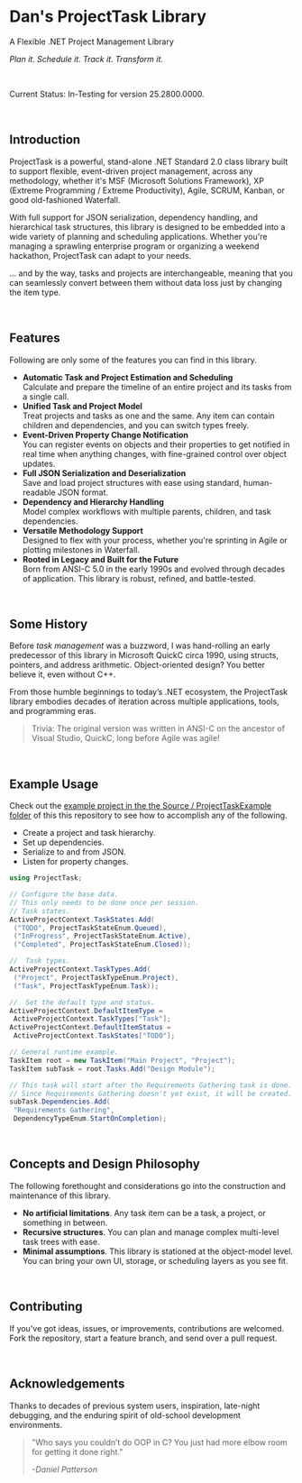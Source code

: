 # Dan's ProjectTask Library

A Flexible .NET Project Management Library

*Plan it. Schedule it. Track it. Transform it.*

<p>&nbsp;</p>

Current Status: In-Testing for version 25.2800.0000.

<p>&nbsp;</p>

## Introduction

ProjectTask is a powerful, stand-alone .NET Standard 2.0 class library
built to support flexible, event-driven project management, across any
methodology, whether it's MSF (Microsoft Solutions Framework), XP
(Extreme Programming / Extreme Productivity), Agile, SCRUM, Kanban, or
good old-fashioned Waterfall.

With full support for JSON serialization, dependency handling, and
hierarchical task structures, this library is designed to be embedded
into a wide variety of planning and scheduling applications. Whether
you're managing a sprawling enterprise program or organizing a weekend
hackathon, ProjectTask can adapt to your needs.

... and by the way, tasks and projects are interchangeable, meaning that
you can seamlessly convert between them without data loss just by
changing the item type.

<p>&nbsp;</p>

## Features

Following are only some of the features you can find in this library.

-   **Automatic Task and Project Estimation and Scheduling**  
    Calculate and prepare the timeline of an entire project and its
    tasks from a single call.
-   **Unified Task and Project Model**  
    Treat projects and tasks as one and the same. Any item can contain
    children and dependencies, and you can switch types freely.
-   **Event-Driven Property Change Notification**  
    You can register events on objects and their properties to get
    notified in real time when anything changes, with fine-grained
    control over object updates.
-   **Full JSON Serialization and Deserialization**  
    Save and load project structures with ease using standard,
    human-readable JSON format.
-   **Dependency and Hierarchy Handling**  
    Model complex workflows with multiple parents, children, and task
    dependencies.
-   **Versatile Methodology Support**  
    Designed to flex with your process, whether you're sprinting in
    Agile or plotting milestones in Waterfall.
-   **Rooted in Legacy and Built for the Future**  
    Born from ANSI-C 5.0 in the early 1990s and evolved through decades
    of application. This library is robust, refined, and battle-tested.

<p>&nbsp;</p>

## Some History

Before *task management* was a buzzword, I was
hand-rolling an early predecessor of this library in Microsoft QuickC
circa 1990, using structs, pointers, and address arithmetic.
Object-oriented design? You better believe it, even without C++.

From those humble beginnings to today’s .NET ecosystem, the ProjectTask
library embodies decades of iteration across multiple applications,
tools, and programming eras.

<blockquote>Trivia: The original version was written in ANSI-C on the
ancestor of Visual Studio, QuickC, long before Agile was agile!</blockquote>

<p>&nbsp;</p>

## Example Usage

Check out the [example project in the the Source / ProjectTaskExample
folder](https://github.com/danielanywhere/ProjectTask/blob/main/Source/ProjectTaskExample/Program.cs)
of this this repository to see how to accomplish any of the following.  

-   Create a project and task hierarchy.
-   Set up dependencies.
-   Serialize to and from JSON.
-   Listen for property changes.

  
```cs
using ProjectTask;

// Configure the base data.
// This only needs to be done once per session.
// Task states.
ActiveProjectContext.TaskStates.Add(
 ("TODO", ProjectTaskStateEnum.Queued),
 ("InProgress", ProjectTaskStateEnum.Active),
 ("Completed", ProjectTaskStateEnum.Closed));

//	Task types.
ActiveProjectContext.TaskTypes.Add(
 ("Project", ProjectTaskTypeEnum.Project),
 ("Task", ProjectTaskTypeEnum.Task));

//	Set the default type and status.
ActiveProjectContext.DefaultItemType =
 ActiveProjectContext.TaskTypes["Task"];
ActiveProjectContext.DefaultItemStatus =
 ActiveProjectContext.TaskStates["TODO"];

// General runtime example.
TaskItem root = new TaskItem("Main Project", "Project");
TaskItem subTask = root.Tasks.Add("Design Module");

// This task will start after the Requirements Gathering task is done.
// Since Requirements Gathering doesn't yet exist, it will be created.
subTask.Dependencies.Add(
 "Requirements Gathering",
 DependencyTypeEnum.StartOnCompletion);


```

<p>&nbsp;</p>

## Concepts and Design Philosophy

The following forethought and considerations go into the construction
and maintenance of this library.

-   **No artificial limitations**. Any task item can be a task, a
    project, or something in between.
-   **Recursive structures**. You can plan and manage complex
    multi-level task trees with ease.
-   **Minimal assumptions**. This library is stationed at the
    object-model level. You can bring your own UI, storage, or
    scheduling layers as you see fit.

<p>&nbsp;</p>

## Contributing

If you've got ideas, issues, or improvements, contributions are
welcomed. Fork the repository, start a feature branch, and send over a
pull request.

<p>&nbsp;</p>

## Acknowledgements

Thanks to decades of previous system users, inspiration, late-night
debugging, and the enduring spirit of old-school development
environments.  
  
<blockquote>"Who says you couldn’t do OOP in C? You just had more elbow room
for getting it done right."

*-Daniel Patterson*</blockquote>

